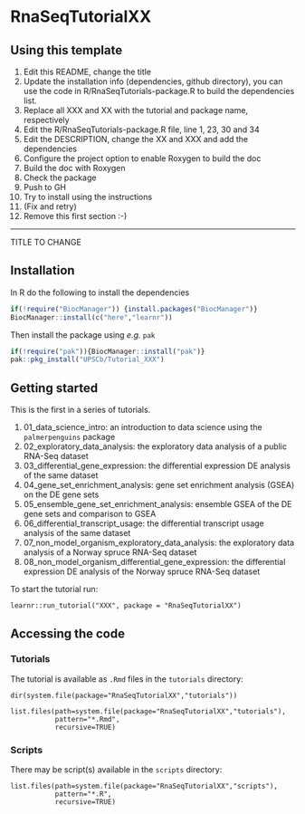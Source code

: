 # RnaSeqTutorialXX

## Using this template

1. Edit this README, change the title
2. Update the installation info (dependencies, github directory), you can use the code in R/RnaSeqTutorials-package.R to build the dependencies list.
3. Replace all XXX and XX with the tutorial and package name, respectively
4. Edit the R/RnaSeqTutorials-package.R file, line 1, 23, 30 and 34
5. Edit the DESCRIPTION, change the XX and XXX and add the dependencies
6. Configure the project option to enable Roxygen to build the doc
7. Build the doc with Roxygen
8. Check the package
9. Push to GH
10. Try to install using the instructions
11. (Fix and retry)
12. Remove this first section :-)

---

TITLE TO CHANGE

## Installation

In R do the following to install the dependencies

```R
if(!require("BiocManager")) {install.packages("BiocManager")}
BiocManager::install(c("here","learnr"))
```

Then install the package using _e.g._ `pak`

 ```R
 if(!require("pak")){BiocManager::install("pak")}
 pak::pkg_install("UPSCb/Tutorial_XXX")
 ```

## Getting started

This is the first in a series of tutorials.

1. 01_data_science_intro: an introduction to data science using the `palmerpenguins` package
2. 02_exploratory_data_analysis: the exploratory data analysis of a public RNA-Seq dataset
3. 03_differential_gene_expression: the differential expression DE analysis of the same dataset
4. 04_gene_set_enrichment_analysis: gene set enrichment analysis (GSEA) on the DE gene sets
5. 05_ensemble_gene_set_enrichment_analysis: ensemble GSEA of the DE gene sets and comparison to GSEA
6. 06_differential_transcript_usage: the differential transcript usage analysis of the same dataset
7. 07_non_model_organism_exploratory_data_analysis: the exploratory data analysis of a Norway spruce RNA-Seq dataset
8. 08_non_model_organism_differential_gene_expression: the differential expression DE analysis of the Norway spruce RNA-Seq dataset

To start the tutorial run:

```{r tutorial}
learnr::run_tutorial("XXX", package = "RnaSeqTutorialXX")
```

## Accessing the code

### Tutorials

The tutorial is available as `.Rmd` files in the `tutorials` directory:

```{r tutorial list}
dir(system.file(package="RnaSeqTutorialXX","tutorials"))
```

```{r tutorial paths}
list.files(path=system.file(package="RnaSeqTutorialXX","tutorials"),
           pattern="*.Rmd",
           recursive=TRUE)
```

### Scripts

There may be script(s) available in the `scripts` directory:

```{r script paths}
list.files(path=system.file(package="RnaSeqTutorialXX","scripts"),
           pattern="*.R",
           recursive=TRUE)
```
